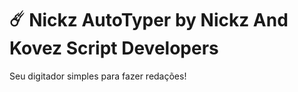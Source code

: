 # ☄️ Nickz AutoTyper by Nickz And Kovez Script Developers

Seu digitador simples para fazer redações!
